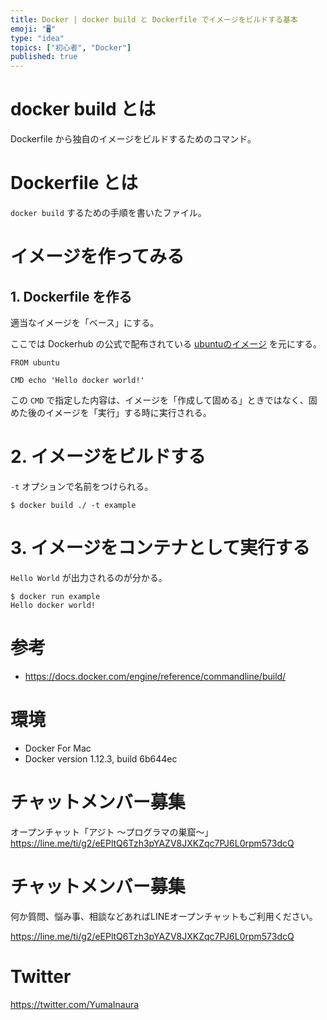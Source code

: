 ```yaml
---
title: Docker | docker build と Dockerfile でイメージをビルドする基本
emoji: "🖥"
type: "idea"
topics: ["初心者", "Docker"]
published: true
---
```


# docker build とは

Dockerfile から独自のイメージをビルドするためのコマンド。

# Dockerfile とは

`docker build` するための手順を書いたファイル。

# イメージを作ってみる

## 1. Dockerfile を作る

適当なイメージを「ベース」にする。

ここでは Dockerhub の公式で配布されている [ubuntuのイメージ](https://hub.docker.com/_/ubuntu/) を元にする。

```:./docker-build/Dockerfile
FROM ubuntu

CMD echo 'Hello docker world!'
```

この `CMD` で指定した内容は、イメージを「作成して固める」ときではなく、固めた後のイメージを「実行」する時に実行される。


# 2. イメージをビルドする

`-t` オプションで名前をつけられる。

`$ docker build ./ -t example`


# 3. イメージをコンテナとして実行する

`Hello World` が出力されるのが分かる。

```
$ docker run example
Hello docker world!
```

# 参考

- https://docs.docker.com/engine/reference/commandline/build/


# 環境

- Docker For Mac
- Docker version 1.12.3, build 6b644ec


# チャットメンバー募集

オープンチャット「アジト 〜プログラマの巣窟〜」
https://line.me/ti/g2/eEPltQ6Tzh3pYAZV8JXKZqc7PJ6L0rpm573dcQ



<!-- Update From Qiita API -->

# チャットメンバー募集


何か質問、悩み事、相談などあればLINEオープンチャットもご利用ください。

https://line.me/ti/g2/eEPltQ6Tzh3pYAZV8JXKZqc7PJ6L0rpm573dcQ





# Twitter


https://twitter.com/YumaInaura


<!-- Update From Qiita API -->



